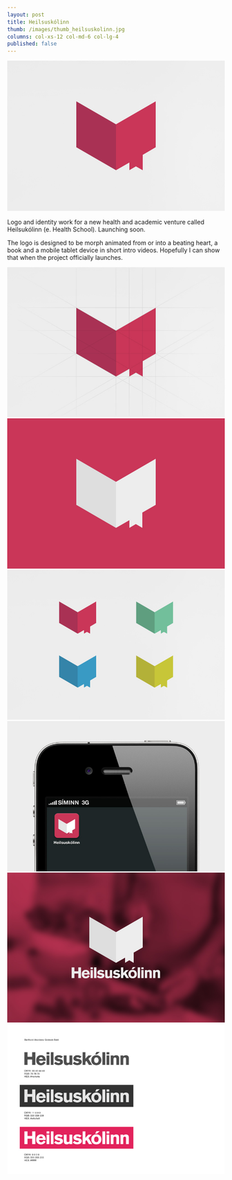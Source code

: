 ```yaml
---
layout: post
title: Heilsuskólinn
thumb: /images/thumb_heilsuskolinn.jpg
columns: col-xs-12 col-md-6 col-lg-4
published: false
---
```


<div><img src="/images/heilsuskolinn1.jpg" alt="Heilsuskólinn"></div>

Logo and identity work for a new health and academic venture called Heilsukólinn (e. Health School). Launching soon.

The logo is designed to be morph animated from or into a beating heart, a book and a mobile tablet device in short intro videos. Hopefully I can show that when the project officially launches.

<div><img src="/images/heilsuskolinn2.jpg" class="m" alt="Heilsuskólinn"></div>

<div><img src="/images/heilsuskolinn3.jpg" class="m" alt="Heilsuskólinn"></div>

<div><img src="/images/heilsuskolinn4.jpg" class="m" alt="Heilsuskólinn"></div>

<div><img src="/images/heilsuskolinn5.jpg" class="m" alt="Heilsuskólinn"></div>

<div><img src="/images/heilsuskolinn6.jpg" class="m" alt="Heilsuskólinn"></div>

<div><img src="/images/heilsuskolinn7.jpg" class="m" alt="Heilsuskólinn"></div>
